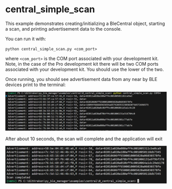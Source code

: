 # central_simple_scan

This example demonstrates creating/initializing a BleCentral object, starting a scan, and printing advertisement data to the console.

You can run it with:

`python central_simple_scan.py <com_port>`

where `<com_port>` is the COM port associated with your development kit. Note, in the case of the Pro development kit there will be two COM ports associated with your development kit. You should use the lower of the two.

Once running, you should see advertisement data from any near by BLE devices print to the terminal:

![adv_data](assets/adv_data.png)

After about 10 seconds, the scan will complete and the application will exit

![scan_complete](assets/scan_complete.png)
